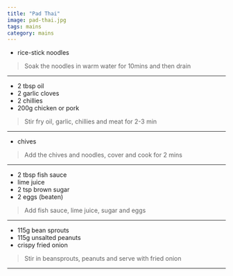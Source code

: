 ```yaml
---
title: "Pad Thai"
image: pad-thai.jpg
tags: mains
category: mains
---
```


* rice-stick noodles

> Soak the noodles in warm water for 10mins and then drain

--- 

* 2 tbsp oil
* 2 garlic cloves
* 2 chillies
* 200g chicken or pork

> Stir fry oil, garlic, chillies and meat for 2-3 min

---

* chives

> Add the chives and noodles, cover and cook for 2 mins

---

* 2 tbsp fish sauce
* lime juice
* 2 tsp brown sugar
* 2 eggs (beaten)

> Add fish sauce, lime juice, sugar and eggs

---

* 115g bean sprouts
* 115g unsalted peanuts
* crispy fried onion

> Stir in beansprouts, peanuts and serve with fried onion

---


